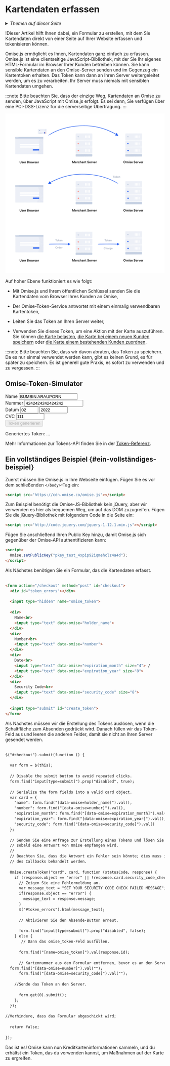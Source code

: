 ---
---
# Kartendaten erfassen
<details>
  <summary><em>Themen auf dieser Seite</em></summary>

- [Ein vollständiges Beispiel](#ein-vollständiges-beispiel)

</details>

!Dieser Artikel hilft Ihnen dabei, ein Formular zu erstellen, mit dem Sie Kartendaten direkt von einer Seite auf Ihrer Website erfassen und tokenisieren können.

Omise.js ermöglicht es Ihnen, Kartendaten ganz einfach zu erfassen. Omise.js ist eine clientseitige JavaScript-Bibliothek, mit der Sie Ihr eigenes HTML-Formular im Browser Ihrer Kunden betreiben können. Sie kann sensible Kartendaten an den Omise-Server senden und im Gegenzug ein Kartentoken erhalten. Das Token kann dann an Ihren Server weitergeleitet werden, um es zu verarbeiten. Ihr Server muss niemals mit sensiblen Kartendaten umgehen.

:::note
Bitte beachten Sie, dass der einzige Weg, Kartendaten an Omise zu senden, über JavaScript mit Omise.js erfolgt. Es sei denn, Sie verfügen über eine PCI-DSS-Lizenz für die serverseitige Übertragung.
:::

![small_token](/img/small_token@2x.jpg)

Auf hoher Ebene funktioniert es wie folgt:

- Mit Omise.js und Ihrem öffentlichen Schlüssel senden Sie die Kartendaten vom Browser Ihres Kunden an Omise,

- Der Omise-Token-Service antwortet mit einem einmalig verwendbaren Kartentoken,

- Leiten Sie das Token an Ihren Server weiter,

- Verwenden Sie dieses Token, um eine Aktion mit der Karte auszuführen. Sie können [die Karte belasten](/charges-api#create-a-charge), [die Karte bei einem neuen Kunden speichern](/customers-api#create-a-customer) oder [die Karte einem bestehenden Kunden zuordnen](/customers-api#update-a-customer).

:::note
Bitte beachten Sie, dass wir davon abraten, das Token zu speichern. Da es nur einmal verwendet werden kann, gibt es keinen Grund, es für später zu speichern. Es ist generell gute Praxis, es sofort zu verwenden und zu vergessen.
:::

## Omise-Token-Simulator

<div className="card-block">
    <form
      action="/checkout"
      method="post"
      id="checkout"
      className="card-form"
      data-gtm-form-interact-id="0"
      style={{ opacity: 1 }}
    >
      <input type="hidden" name="omise_token" />
      <div className="row">
        <label>Name</label>
        <input type="text" data-omise="holder_name" value="BUMBIN ARAUPORN" data-gtm-form-interact-field-id="0" />
      </div>
      <div className="row">
        <label>Nummer</label>
        <input type="text" data-omise="number" value="4242424242424242" />
      </div>
      <div className="row">
        <label>Datum</label>
        <input type="text" data-omise="expiration_month" size="4" value="02" />
        <input type="text" data-omise="expiration_year" size="8" value="2022" />
      </div>
      <div className="row">
        <label>CVC</label>
        <input type="text" data-omise="security_code" size="8" value="111" />
      </div>
      <div className="row card-form-submit-row">
        <input type="submit" id="create_token" value="Token generieren" className="PrimaryButton" disabled />
      </div>
    </form>
</div>

Generiertes Token: ...

Mehr Informationen zur Tokens-API finden Sie in der [Token-Referenz](/tokens-api).

## Ein vollständiges Beispiel {#ein-vollständiges-beispiel}

Zuerst müssen Sie Omise.js in Ihre Webseite einfügen. Fügen Sie es vor dem schließenden `</body>`-Tag ein:

```html
<script src="https://cdn.omise.co/omise.js"></script>

```
Zum Beispiel benötigt die Omise-JS-Bibliothek kein jQuery, aber wir verwenden es hier als bequemen Weg, um auf das DOM zuzugreifen. Fügen Sie die jQuery-Bibliothek mit folgendem Code in die Seite ein:


```html
<script src="http://code.jquery.com/jquery-1.12.1.min.js"></script>
```

Fügen Sie anschließend Ihren Public Key hinzu, damit Omise.js sich gegenüber der Omise-API authentifizieren kann:


```html
<script>
  Omise.setPublicKey("pkey_test_4xpip92iqmehclz4a4d");
</script>
```
Als Nächstes benötigen Sie ein Formular, das die Kartendaten erfasst.

```html

<form action="/checkout" method="post" id="checkout">
  <div id="token_errors"></div>

  <input type="hidden" name="omise_token">

  <div>
    Name<br>
    <input type="text" data-omise="holder_name">
  </div>
  <div>
    Number<br>
    <input type="text" data-omise="number">
  </div>
  <div>
    Date<br>
    <input type="text" data-omise="expiration_month" size="4"> /
    <input type="text" data-omise="expiration_year" size="8">
  </div>
  <div>
    Security Code<br>
    <input type="text" data-omise="security_code" size="8">
  </div>

  <input type="submit" id="create_token">
</form>


```

Als Nächstes müssen wir die Erstellung des Tokens auslösen, wenn die Schaltfläche zum Absenden gedrückt wird. Danach füllen wir das Token-Feld aus und leeren die anderen Felder, damit sie nicht an Ihren Server gesendet werden.

```html

$("#checkout").submit(function () {

  var form = $(this);

  // Disable the submit button to avoid repeated clicks.
  form.find("input[type=submit]").prop("disabled", true);

  // Serialize the form fields into a valid card object.
  var card = {
    "name": form.find("[data-omise=holder_name]").val(),
    "number": form.find("[data-omise=number]").val(),
    "expiration_month": form.find("[data-omise=expiration_month]").val(),
    "expiration_year": form.find("[data-omise=expiration_year]").val(),
    "security_code": form.find("[data-omise=security_code]").val()
  };
  
  // Senden Sie eine Anfrage zur Erstellung eines Tokens und lösen Sie dann die Callback-Funktion aus,
  // sobald eine Antwort von Omise empfangen wird.
  //
  // Beachten Sie, dass die Antwort ein Fehler sein könnte; dies muss innerhalb
  // des Callbacks behandelt werden.

  Omise.createToken("card", card, function (statusCode, response) {
    if (response.object == "error" || !response.card.security_code_check) {
      // Zeigen Sie eine Fehlermeldung an.
      var message_text = "SET YOUR SECURITY CODE CHECK FAILED MESSAGE";
      if(response.object == "error") {
        message_text = response.message;
      }
      $("#token_errors").html(message_text);

      // Aktivieren Sie den Absende-Button erneut.

      form.find("input[type=submit]").prop("disabled", false);
    } else {
       // Dann das omise_token-Feld ausfüllen.

      form.find("[name=omise_token]").val(response.id);

      // Kartennummer aus dem Formular entfernen, bevor es an den Server gesendet wird.
  form.find("[data-omise=number]").val("");
      form.find("[data-omise=security_code]").val("");

    //Sende das Token an den Server.

      form.get(0).submit();
    };
  });

//Verhindere, dass das Formular abgeschickt wird;

  return false;

});

```
Das ist es! Omise kann nun Kreditkarteninformationen sammeln, und du erhältst ein Token, das du verwenden kannst, um Maßnahmen auf der Karte zu ergreifen.